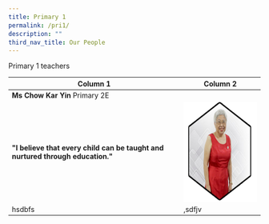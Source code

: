 ```yaml
---
title: Primary 1
permalink: /pri1/
description: ""
third_nav_title: Our People
---
```

Primary 1 teachers



| Column 1 | Column 2 | 
| -------- | -------- | 
| **Ms Chow Kar Yin** Primary 2E
__"I believe that every child can be taught and nurtured through education."__     | <img src="/images/Our Staff/03 EAS and Others/ae1.png" style="width:200px;height:200px;margin-left:15px;" align = "right">     |
|hsdbfs|,sdfjv|